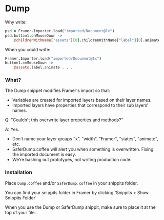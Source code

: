 # Dump

Why write:

````coffeescript
psd = Framer.Importer.load("imported/Document@1x")
psd.button1.onMouseDown ->
	@childrenWithName["assets"][0].childrenWithName["label"][0].animate . . .
````

When you could write:

````coffeescript
Framer.Importer.load("imported/Document@1x")
button1.onMouseDown ->
	@assets.label.animate . . .
````

### What?

The Dump snippet modifies Framer's import so that: 

- Variables are created for imported layers based on their layer names.
- Imported layers have properties that correspond to their sub layers' names.

Q: "Couldn't this overwrite layer properties and methods?"

A: Yes.

- Don't name your layer groups "x", "width", "Framer", "states", "animate", etc. 
- SaferDump.coffee will alert you when something is overwritten. Fixing the imported document is easy.
- We're bashing out prototypes, not writing production code.




### Installation

Place `Dump.coffee` and/or `SaferDump.coffee` in your snippits folder. 

You can find your snippits folder in Framer by clicking 'Snippits > Show Snippits Folder'

When you use the Dump or SaferDump snippit, make sure to place it at the top of your file. 
